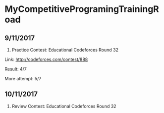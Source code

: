 # MyCompetitiveProgramingTrainingRoad

## 9/11/2017

1. Practice
Contest: Educational Codeforces Round 32 

Link: http://codeforces.com/contest/888

Result: 4/7

More attempt: 5/7

## 10/11/2017

1. Review Contest: Educational Codeforces Round 32 

